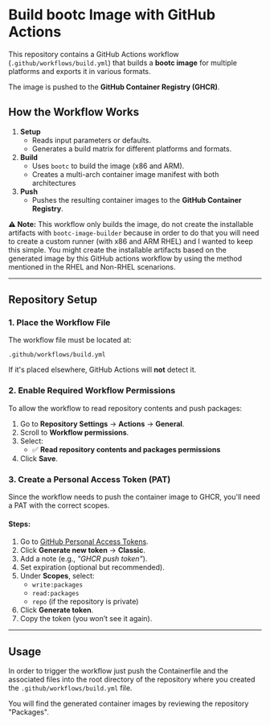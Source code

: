 # Build bootc Image with GitHub Actions

This repository contains a GitHub Actions workflow (`.github/workflows/build.yml`) that builds a **bootc image** for multiple platforms and exports it in various formats.

The image is pushed to the **GitHub Container Registry (GHCR)**.

## How the Workflow Works

1. **Setup**
   - Reads input parameters or defaults.
   - Generates a build matrix for different platforms and formats.
2. **Build**
   - Uses `bootc` to build the image (x86 and ARM).
   - Creates a multi-arch container image manifest with both architectures
3. **Push**
   - Pushes the resulting container images to the **GitHub Container Registry**.

**⚠️ Note:** This workflow only builds the image, do not create the installable artifacts with `bootc-image-builder` because in order to do that you will need to create a custom runner (with x86 and ARM RHEL) and I wanted to keep this simple. You might create the installable artifacts based on the generated image by this GitHub actions workflow by using the method mentioned in the RHEL and Non-RHEL scenarions.


---

## Repository Setup

### 1. Place the Workflow File
The workflow file must be located at:

```
.github/workflows/build.yml
```

If it's placed elsewhere, GitHub Actions will **not** detect it.


### 2. Enable Required Workflow Permissions

To allow the workflow to read repository contents and push packages:

1. Go to **Repository Settings** → **Actions** → **General**.
2. Scroll to **Workflow permissions**.
3. Select:
   - ✅ **Read repository contents and packages permissions**
4. Click **Save**.



### 3. Create a Personal Access Token (PAT)

Since the workflow needs to push the container image to GHCR, you'll need a PAT with the correct scopes.

#### Steps:
1. Go to [GitHub Personal Access Tokens](https://github.com/settings/tokens).
2. Click **Generate new token** → **Classic**.
3. Add a note (e.g., *"GHCR push token"*).
4. Set expiration (optional but recommended).
5. Under **Scopes**, select:
   - `write:packages`
   - `read:packages`
   - `repo` (if the repository is private)
6. Click **Generate token**.
7. Copy the token (you won’t see it again).

---

## Usage

In order to trigger the workflow just push the Containerfile and the associated files into the root directory of the repository where you created the `.github/workflows/build.yml` file.

You will find the generated container images by reviewing the repository "Packages".
